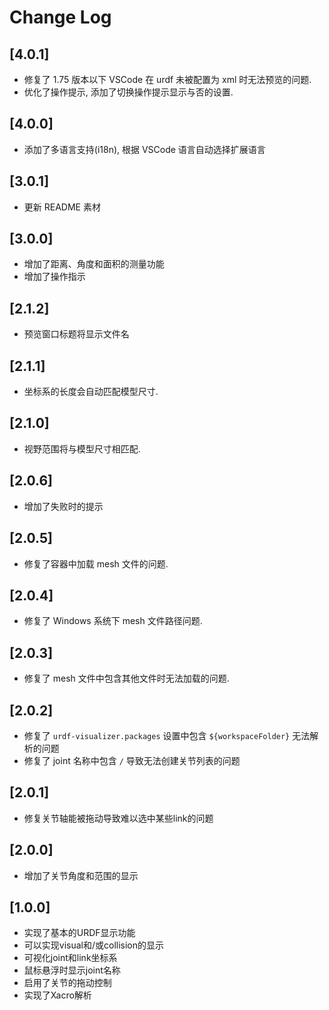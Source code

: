 # Change Log

## [4.0.1]

- 修复了 1.75 版本以下 VSCode 在 urdf 未被配置为 xml 时无法预览的问题.
- 优化了操作提示, 添加了切换操作提示显示与否的设置.

## [4.0.0]

- 添加了多语言支持(i18n), 根据 VSCode 语言自动选择扩展语言

## [3.0.1]

- 更新 README 素材

## [3.0.0]

- 增加了距离、角度和面积的测量功能
- 增加了操作指示

## [2.1.2]

- 预览窗口标题将显示文件名

## [2.1.1]

- 坐标系的长度会自动匹配模型尺寸.

## [2.1.0]

- 视野范围将与模型尺寸相匹配.

## [2.0.6]

- 增加了失败时的提示

## [2.0.5]

- 修复了容器中加载 mesh 文件的问题.

## [2.0.4]

- 修复了 Windows 系统下 mesh 文件路径问题.

## [2.0.3]

- 修复了 mesh 文件中包含其他文件时无法加载的问题.

## [2.0.2]

- 修复了 `urdf-visualizer.packages` 设置中包含 `${workspaceFolder}` 无法解析的问题
- 修复了 joint 名称中包含 `/` 导致无法创建关节列表的问题

## [2.0.1]

- 修复关节轴能被拖动导致难以选中某些link的问题

## [2.0.0]

- 增加了关节角度和范围的显示

## [1.0.0]

- 实现了基本的URDF显示功能
- 可以实现visual和/或collision的显示
- 可视化joint和link坐标系
- 鼠标悬浮时显示joint名称
- 启用了关节的拖动控制
- 实现了Xacro解析